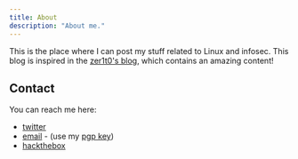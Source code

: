 ```yaml
---
title: About
description: "About me."
---
```


This is the place where I can post my stuff related to Linux and infosec.
This blog is inspired in the [zer1t0's blog](https://zer1t0.gitlab.io), which contains an amazing content!

## Contact
You can reach me here:
- [twitter](https://twitter.com/0xbhsu)
- [email](mailto:contact.0xbhsu@krutt.org) - (use my [pgp key](/about/key))
- [hackthebox](https://app.hackthebox.com/users/964437)

